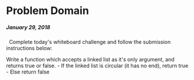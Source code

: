# Problem Domain
##### January 29, 2018
&nbsp;
Complete today's whiteboard challenge and follow the submission instructions below:

Write a function which accepts a linked list as it's only argument, and returns true or false. - If the linked list is circular (it has no end), return true - Else return false